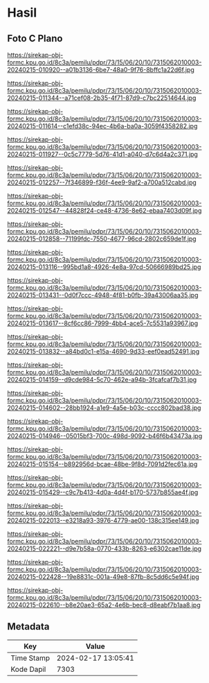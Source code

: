 # Hasil

## Foto C Plano

https://sirekap-obj-formc.kpu.go.id/8c3a/pemilu/pdpr/73/15/06/20/10/7315062010003-20240215-010920--a01b3136-6be7-48a0-9f76-8bffc1a22d6f.jpg

https://sirekap-obj-formc.kpu.go.id/8c3a/pemilu/pdpr/73/15/06/20/10/7315062010003-20240215-011344--a71cef08-2b35-4f71-87d9-c7bc22514644.jpg

https://sirekap-obj-formc.kpu.go.id/8c3a/pemilu/pdpr/73/15/06/20/10/7315062010003-20240215-011614--c1efd38c-94ec-4b6a-ba0a-3059f4358282.jpg

https://sirekap-obj-formc.kpu.go.id/8c3a/pemilu/pdpr/73/15/06/20/10/7315062010003-20240215-011927--0c5c7779-5d76-41d1-a040-d7c6d4a2c371.jpg

https://sirekap-obj-formc.kpu.go.id/8c3a/pemilu/pdpr/73/15/06/20/10/7315062010003-20240215-012257--7f346899-f36f-4ee9-9af2-a700a512cabd.jpg

https://sirekap-obj-formc.kpu.go.id/8c3a/pemilu/pdpr/73/15/06/20/10/7315062010003-20240215-012547--44828f24-ce48-4736-8e62-ebaa7403d09f.jpg

https://sirekap-obj-formc.kpu.go.id/8c3a/pemilu/pdpr/73/15/06/20/10/7315062010003-20240215-012858--71199fdc-7550-4677-96cd-2802c659de1f.jpg

https://sirekap-obj-formc.kpu.go.id/8c3a/pemilu/pdpr/73/15/06/20/10/7315062010003-20240215-013116--995bd1a8-4926-4e8a-97cd-50666989bd25.jpg

https://sirekap-obj-formc.kpu.go.id/8c3a/pemilu/pdpr/73/15/06/20/10/7315062010003-20240215-013431--0d0f7ccc-4948-4f81-b0fb-39a43006aa35.jpg

https://sirekap-obj-formc.kpu.go.id/8c3a/pemilu/pdpr/73/15/06/20/10/7315062010003-20240215-013617--8cf6cc86-7999-4bb4-ace5-7c5531a93967.jpg

https://sirekap-obj-formc.kpu.go.id/8c3a/pemilu/pdpr/73/15/06/20/10/7315062010003-20240215-013832--a84bd0c1-e15a-4690-9d33-eef0ead52491.jpg

https://sirekap-obj-formc.kpu.go.id/8c3a/pemilu/pdpr/73/15/06/20/10/7315062010003-20240215-014159--d9cde984-5c70-462e-a94b-3fcafcaf7b31.jpg

https://sirekap-obj-formc.kpu.go.id/8c3a/pemilu/pdpr/73/15/06/20/10/7315062010003-20240215-014602--28bb1924-a1e9-4a5e-b03c-cccc802bad38.jpg

https://sirekap-obj-formc.kpu.go.id/8c3a/pemilu/pdpr/73/15/06/20/10/7315062010003-20240215-014946--05015bf3-700c-498d-9092-b46f6b43473a.jpg

https://sirekap-obj-formc.kpu.go.id/8c3a/pemilu/pdpr/73/15/06/20/10/7315062010003-20240215-015154--b892956d-bcae-48be-9f8d-7091d2fec61a.jpg

https://sirekap-obj-formc.kpu.go.id/8c3a/pemilu/pdpr/73/15/06/20/10/7315062010003-20240215-015429--c9c7b413-4d0a-4d4f-b170-5737b855ae4f.jpg

https://sirekap-obj-formc.kpu.go.id/8c3a/pemilu/pdpr/73/15/06/20/10/7315062010003-20240215-022013--e3218a93-3976-4779-ae00-138c315ee149.jpg

https://sirekap-obj-formc.kpu.go.id/8c3a/pemilu/pdpr/73/15/06/20/10/7315062010003-20240215-022221--d9e7b58a-0770-433b-8263-e6302cae11de.jpg

https://sirekap-obj-formc.kpu.go.id/8c3a/pemilu/pdpr/73/15/06/20/10/7315062010003-20240215-022428--19e8831c-001a-49e8-87fb-8c5dd6c5e94f.jpg

https://sirekap-obj-formc.kpu.go.id/8c3a/pemilu/pdpr/73/15/06/20/10/7315062010003-20240215-022610--b8e20ae3-65a2-4e6b-bec8-d8eabf7b1aa8.jpg


## Metadata

| Key        | Value               |
| ---------- | ------------------- |
| Time Stamp | 2024-02-17 13:05:41 |
| Kode Dapil | 7303                |



